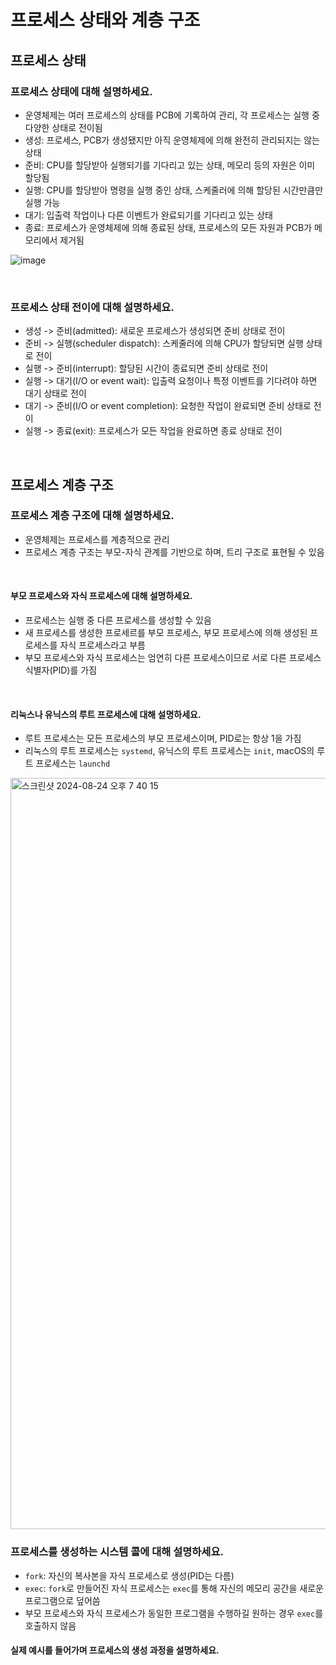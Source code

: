 # 프로세스 상태와 계층 구조

## 프로세스 상태

### 프로세스 상태에 대해 설명하세요.
- 운영체제는 여러 프로세스의 상태를 PCB에 기록하여 관리, 각 프로세스는 실행 중 다양한 상태로 전이됨
- 생성: 프로세스, PCB가 생성됐지만 아직 운영체제에 의해 완전히 관리되지는 않는 상태
- 준비: CPU를 할당받아 실행되기를 기다리고 있는 상태, 메모리 등의 자원은 이미 할당됨
- 실행: CPU를 할당받아 명령을 실행 중인 상태, 스케줄러에 의해 할당된 시간만큼만 실행 가능
- 대기: 입출력 작업이나 다른 이벤트가 완료되기를 기다리고 있는 상태
- 종료: 프로세스가 운영체제에 의해 종료된 상태, 프로세스의 모든 자원과 PCB가 메모리에서 제거됨

![image](https://github.com/user-attachments/assets/c3f5fe1c-8448-4853-9454-ca3b69a26673)

<br>

### 프로세스 상태 전이에 대해 설명하세요.
- 생성 -> 준비(admitted): 새로운 프로세스가 생성되면 준비 상태로 전이
- 준비 -> 실행(scheduler dispatch): 스케줄러에 의해 CPU가 할당되면 실행 상태로 전이
- 실행 -> 준비(interrupt): 할당된 시간이 종료되면 준비 상태로 전이
- 실행 -> 대기(I/O or event wait): 입출력 요청이나 특정 이벤트를 기다려야 하면 대기 상태로 전이
- 대기 -> 준비(I/O or event completion): 요청한 작업이 완료되면 준비 상태로 전이
- 실행 -> 종료(exit): 프로세스가 모든 작업을 완료하면 종료 상태로 전이

<br>

## 프로세스 계층 구조

### 프로세스 계층 구조에 대해 설명하세요.
- 운영체제는 프로세스를 계층적으로 관리
- 프로세스 계층 구조는 부모-자식 관계를 기반으로 하며, 트리 구조로 표현될 수 있음

<br>

#### 부모 프로세스와 자식 프로세스에 대해 설명하세요.
- 프로세스는 실행 중 다른 프로세스를 생성할 수 있음
- 새 프로세스를 생성한 프로세르를 부모 프로세스, 부모 프로세스에 의해 생성된 프로세스를 자식 프로세스라고 부름
- 부모 프로세스와 자식 프로세스는 엄연히 다른 프로세스이므로 서로 다른 프로세스 식별자(PID)를 가짐

<br>

#### 리눅스나 유닉스의 루트 프로세스에 대해 설명하세요.
- 루트 프로세스는 모든 프로세스의 부모 프로세스이며, PID로는 항상 1을 가짐
- 리눅스의 루트 프로세스는 `systemd`, 유닉스의 루트 프로세스는 `init`, macOS의 루트 프로세스는 `launchd`

<img width="1202" alt="스크린샷 2024-08-24 오후 7 40 15" src="https://github.com/user-attachments/assets/495a2345-a2e1-45e8-80f0-97a46a140a55">

<br>

### 프로세스를 생성하는 시스템 콜에 대해 설명하세요.
- `fork`: 자신의 복사본을 자식 프로세스로 생성(PID는 다름)
- `exec`: `fork`로 만들어진 자식 프로세스는 `exec`를 통해 자신의 메모리 공간을 새로운 프로그램으로 덮어씀
- 부모 프로세스와 자식 프로세스가 동일한 프로그램을 수행하길 원하는 경우 `exec`를 호출하지 않음

#### 실제 예시를 들어가며 프로세스의 생성 과정을 설명하세요.
